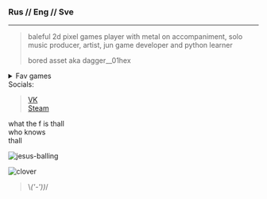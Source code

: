 ### Rus // Eng // Sve 
-----------------
>baleful 2d pixel games player with metal on accompaniment, solo music producer, artist, jun game developer and python learner 
>
>bored asset aka dagger__01hex
<details>
  <summary> Fav games </summary>  
	
  Apex Legends  <br />
	
  Dota 2 <br />
	
  Albion Online <br />  
	
  TES 5  <br />
	
  Kenshi <br />
	
  In Celebration of Violence <br /> 
  ... and etc ... <br /> 
</details>  
Socials:

>[VK](https://vk.com/dagger__01hex)  
>[Steam](https://steamcommunity.com/id/IFuckingHateYou__00/)  

what the f is thall  
who knows  
thall  

![jesus-balling](https://github.com/user-attachments/assets/86a3a264-6af4-4f38-b1ff-770980b4247d)  

![clover](https://github.com/user-attachments/assets/0192fb8e-b966-498c-b962-014594f57eb2)  
>\\_('-'))_/
 

<!---
bored-asset/bored-asset is a ✨ special ✨ repository because its `README.md` (this file) appears on your GitHub profile.
You can click the Preview link to take a look at your changes.
--->
